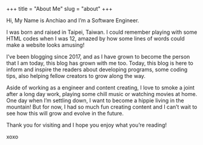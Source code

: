 +++
title = "About Me"
slug = "about"
+++

Hi, My Name is Anchiao and I’m a Software Engineer.

I was born and raised in Taipei, Taiwan. I could remember playing with some HTML codes when I was 12, amazed by how some lines of words could make a website looks amusing! 

I’ve been blogging since 2017, and as I have grown to become the person that I am today, this blog has grown with me too. Today, this blog is here to inform and inspire the readers about developing programs, some coding tips, also helping fellow creators to grow along the way.

Aside of working as a engineer and content creating, I love to smoke a joint after a long day work, playing some chill music or watching movies at home. One day when I’m settling down, I want to become a hippie living in the mountain! But for now, I had so much fun creating content and I can’t wait to see how this will grow and evolve in the future. 

Thank you for visiting and I hope you enjoy what you’re reading!

xoxo

